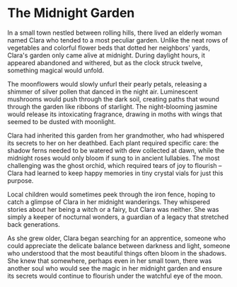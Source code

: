 # The Midnight Garden

In a small town nestled between rolling hills, there lived an elderly woman named Clara who tended to a most peculiar garden. Unlike the neat rows of vegetables and colorful flower beds that dotted her neighbors' yards, Clara's garden only came alive at midnight. During daylight hours, it appeared abandoned and withered, but as the clock struck twelve, something magical would unfold.

The moonflowers would slowly unfurl their pearly petals, releasing a shimmer of silver pollen that danced in the night air. Luminescent mushrooms would push through the dark soil, creating paths that wound through the garden like ribbons of starlight. The night-blooming jasmine would release its intoxicating fragrance, drawing in moths with wings that seemed to be dusted with moonlight.

Clara had inherited this garden from her grandmother, who had whispered its secrets to her on her deathbed. Each plant required specific care: the shadow ferns needed to be watered with dew collected at dawn, while the midnight roses would only bloom if sung to in ancient lullabies. The most challenging was the ghost orchid, which required tears of joy to flourish – Clara had learned to keep happy memories in tiny crystal vials for just this purpose.

Local children would sometimes peek through the iron fence, hoping to catch a glimpse of Clara in her midnight wanderings. They whispered stories about her being a witch or a fairy, but Clara was neither. She was simply a keeper of nocturnal wonders, a guardian of a legacy that stretched back generations.

As she grew older, Clara began searching for an apprentice, someone who could appreciate the delicate balance between darkness and light, someone who understood that the most beautiful things often bloom in the shadows. She knew that somewhere, perhaps even in her small town, there was another soul who would see the magic in her midnight garden and ensure its secrets would continue to flourish under the watchful eye of the moon.
